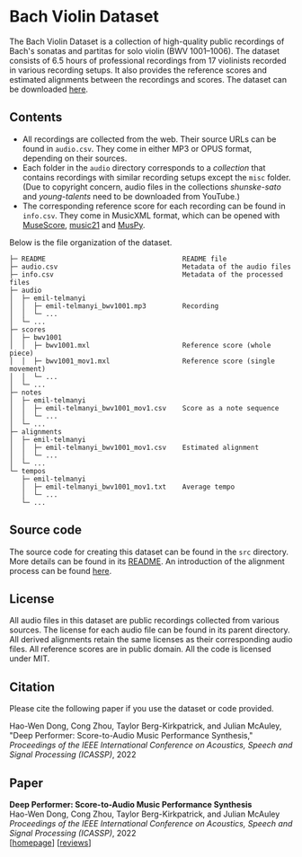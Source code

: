 # Bach Violin Dataset

The Bach Violin Dataset is a collection of high-quality public recordings of Bach's sonatas and partitas for solo violin (BWV 1001–1006). The dataset consists of 6.5 hours of professional recordings from 17 violinists recorded in various recording setups. It also provides the reference scores and estimated alignments between the recordings and scores. The dataset can be downloaded [here](https://github.com/salu133445/bach-violin/releases).

## Contents

- All recordings are collected from the web. Their source URLs can be found in `audio.csv`. They come in either MP3 or OPUS format, depending on their sources.
- Each folder in the `audio` directory corresponds to a _collection_ that contains recordings with similar recording setups except the `misc` folder. (Due to copyright concern, audio files in the collections _shunske-sato_ and _young-talents_ need to be downloaded from YouTube.)
- The corresponding reference score for each recording can be found in `info.csv`. They come in MusicXML format, which can be opened with [MuseScore](https://musescore.org/), [music21](https://web.mit.edu/music21/) and [MusPy](https://salu133445.github.io/muspy/).

Below is the file organization of the dataset.

```text
├─ README                                  README file
├─ audio.csv                               Metadata of the audio files
├─ info.csv                                Metadata of the processed files
├─ audio
│  ├─ emil-telmanyi
│  │  ├─ emil-telmanyi_bwv1001.mp3         Recording
│  │  └─ ...
│  └─ ...
├─ scores
│  ├─ bwv1001
│  │  ├─ bwv1001.mxl                       Reference score (whole piece)
│  │  ├─ bwv1001_mov1.mxl                  Reference score (single movement)
│  │  └─ ...
│  └─ ...
├─ notes
│  ├─ emil-telmanyi
│  │  ├─ emil-telmanyi_bwv1001_mov1.csv    Score as a note sequence
│  │  └─ ...
│  └─ ...
├─ alignments
│  ├─ emil-telmanyi
│  │  ├─ emil-telmanyi_bwv1001_mov1.csv    Estimated alignment
│  │  └─ ...
│  └─ ...
└─ tempos
   ├─ emil-telmanyi
   │  ├─ emil-telmanyi_bwv1001_mov1.txt    Average tempo
   │  └─ ...
   └─ ...
```

## Source code

The source code for creating this dataset can be found in the `src` directory. More details can be found in its [README](https://github.com/salu133445/bach-violin-dataset/blob/main/src). An introduction of the alignment process can be found [here](https://salu133445.github.io/bach-violin-dataset/alignment).

## License

All audio files in this dataset are public recordings collected from various sources. The license for each audio file can be found in its parent directory. All derived alignments retain the same licenses as their corresponding audio files. All reference scores are in public domain. All the code is licensed under MIT.

## Citation

Please cite the following paper if you use the dataset or code provided.

Hao-Wen Dong, Cong Zhou, Taylor Berg-Kirkpatrick, and Julian McAuley, "Deep Performer: Score-to-Audio Music Performance Synthesis," _Proceedings of the IEEE International Conference on Acoustics, Speech and Signal Processing (ICASSP)_, 2022

## Paper

__Deep Performer: Score-to-Audio Music Performance Synthesis__<br>
Hao-Wen Dong, Cong Zhou, Taylor Berg-Kirkpatrick, and Julian McAuley<br>
_Proceedings of the IEEE International Conference on Acoustics, Speech and Signal Processing (ICASSP)_, 2022<br>
[[homepage](https://salu133445.github.io/deepperformer)] [[reviews](https://salu133445.github.io/deepperformer/pdf/deepperformer-icassp2022-reviews.pdf)]
